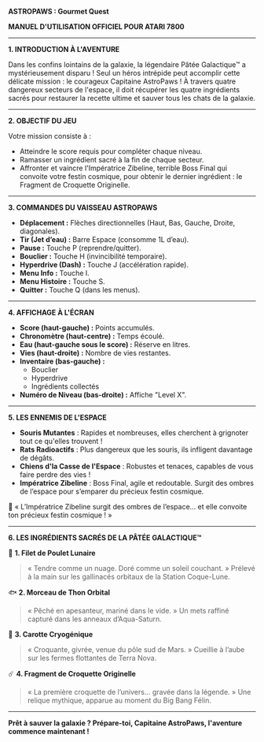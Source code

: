 

**ASTROPAWS : Gourmet Quest**

**MANUEL D'UTILISATION OFFICIEL POUR ATARI 7800**

---

**1. INTRODUCTION À L'AVENTURE**

Dans les confins lointains de la galaxie, la légendaire Pâtée Galactique™ a mystérieusement disparu ! Seul un héros intrépide peut accomplir cette délicate mission : le courageux Capitaine AstroPaws ! À travers quatre dangereux secteurs de l'espace, il doit récupérer les quatre ingrédients sacrés pour restaurer la recette ultime et sauver tous les chats de la galaxie.

---

**2. OBJECTIF DU JEU**

Votre mission consiste à :
- Atteindre le score requis pour compléter chaque niveau.
- Ramasser un ingrédient sacré à la fin de chaque secteur.
- Affronter et vaincre l'Impératrice Zibeline, terrible Boss Final qui convoite votre festin cosmique, pour obtenir le dernier ingrédient : le Fragment de Croquette Originelle.

---

**3. COMMANDES DU VAISSEAU ASTROPAWS**

- **Déplacement :** Flèches directionnelles (Haut, Bas, Gauche, Droite, diagonales).
- **Tir (Jet d’eau) :** Barre Espace (consomme 1L d’eau).
- **Pause :** Touche P (reprendre/quitter).
- **Bouclier :** Touche H (invincibilité temporaire).
- **Hyperdrive (Dash) :** Touche J (accélération rapide).
- **Menu Info :** Touche I.
- **Menu Histoire :** Touche S.
- **Quitter :** Touche Q (dans les menus).

---

**4. AFFICHAGE À L'ÉCRAN**

- **Score (haut-gauche) :** Points accumulés.
- **Chronomètre (haut-centre) :** Temps écoulé.
- **Eau (haut-gauche sous le score) :** Réserve en litres.
- **Vies (haut-droite) :** Nombre de vies restantes.
- **Inventaire (bas-gauche) :**
  - Bouclier
  - Hyperdrive
  - Ingrédients collectés
- **Numéro de Niveau (bas-droite) :** Affiche "Level X".

---

**5. LES ENNEMIS DE L'ESPACE**

- **Souris Mutantes** : Rapides et nombreuses, elles cherchent à grignoter tout ce qu'elles trouvent !
- **Rats Radioactifs** : Plus dangereux que les souris, ils infligent davantage de dégâts.
- **Chiens d'la Casse de l'Espace** : Robustes et tenaces, capables de vous faire perdre des vies !
- **Impératrice Zibeline** : Boss Final, agile et redoutable. Surgit des ombres de l’espace pour s’emparer du précieux festin cosmique.

🌌 « L’Impératrice Zibeline surgit des ombres de l’espace… et elle convoite ton précieux festin cosmique ! »

---

**6. LES INGRÉDIENTS SACRÉS DE LA PÂTÉE GALACTIQUE™**

🐔 **1. Filet de Poulet Lunaire**
> « Tendre comme un nuage. Doré comme un soleil couchant. »
Prélevé à la main sur les gallinacés orbitaux de la Station Coque-Lune.

🐟 **2. Morceau de Thon Orbital**
> « Pêché en apesanteur, mariné dans le vide. »
Un mets raffiné capturé dans les anneaux d’Aqua-Saturn.

🥕 **3. Carotte Cryogénique**
> « Croquante, givrée, venue du pôle sud de Mars. »
Cueillie à l’aube sur les fermes flottantes de Terra Nova.

☄️ **4. Fragment de Croquette Originelle**
> « La première croquette de l’univers… gravée dans la légende. »
Une relique mythique, apparue au moment du Big Bang Félin.

---

**Prêt à sauver la galaxie ? Prépare-toi, Capitaine AstroPaws, l'aventure commence maintenant !**